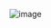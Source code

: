 ![image](https://user-images.githubusercontent.com/98099819/172517730-03164387-67ec-4004-85b1-bf45daac470d.png)
